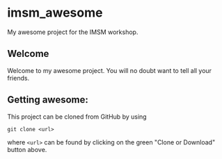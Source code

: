 # imsm_awesome
My awesome project for the IMSM workshop.

## Welcome
Welcome to my awesome project. You will no doubt want to tell all your friends.

## Getting awesome:
This project can be cloned from GitHub by using
```
git clone <url>
```
where `<url>` can be found by clicking on the green "Clone or Download" button above.
